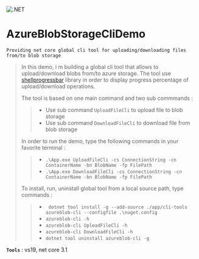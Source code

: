 ![.NET](https://github.com/aimenux/AzureBlobStorageCliDemo/workflows/.NET/badge.svg)
# AzureBlobStorageCliDemo
```
Providing net core global cli tool for uploading/downloading files from/to blob storage
```

> In this demo, i m building a global cli tool that allows to upload/download blobs from/to azure storage. 
The tool use [shellprogressbar](https://github.com/Mpdreamz/shellprogressbar) library in order to display progress percentage of upload/download operations.
>
> The tool is based on one main command and two sub commmands :
>> - Use sub command `UploadFileCli` to upload file to blob storage
>> - Use sub command `DownloadFileCli` to download file from blob storage
>
> In order to run the demo, type the following commands in your favorite terminal : 
>> - `.\App.exe UploadFileCli -cs ConnectionString -cn ContainerName -bn BlobName -fp FilePath`
>> - `.\App.exe DownloadFileCli -cs ConnectionString -cn ContainerName -bn BlobName -fp FilePath`
>
> To install, run, uninstall global tool from a local source path, type commands :
>> - ` dotnet tool install -g --add-source ./app/cli-tools azureblob-cli --configfile .\nuget.config`
>> - `azureblob-cli -h`
>> - `azureblob-cli UploadFileCli -h`
>> - `azureblob-cli DownloadFileCli -h`
>> - `dotnet tool uninstall azureblob-cli -g`

**`Tools`** : vs19, net core 3.1